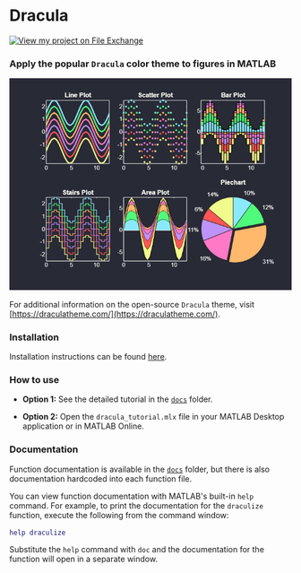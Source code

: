 # Dracula
[![View my project on File Exchange](https://www.mathworks.com/matlabcentral/images/matlab-file-exchange.svg)](https://www.mathworks.com/matlabcentral/fileexchange/157951)

### Apply the popular `Dracula` color theme to figures in MATLAB
<img src="images/figure_01.png" alt="Dracula figure examples" width="600"/>

For additional information on the open-source `Dracula` theme, visit [https://draculatheme.com/](https://draculatheme.com/).

### Installation
Installation instructions can be found [here](https://github.com/weber1158/dracula/blob/main/docs/INSTALLATION.md).

### How to use
* **Option 1:** See the detailed tutorial in the [`docs`](https://github.com/weber1158/dracula/blob/main/docs/TUTORIAL.md) folder.

* **Option 2:** Open the `dracula_tutorial.mlx` file in your MATLAB Desktop application or in MATLAB Online.


### Documentation
Function documentation is available in the [`docs`](https://github.com/weber1158/dracula/blob/main/docs/DOCUMENTATION.md) folder, but there is also documentation hardcoded into each function file. 

You can view function documentation with MATLAB's built-in `help` command. For example, to print the documentation for the `draculize` function, execute the following from the command window:

```matlab
help draculize
```

Substitute the `help` command with `doc` and the documentation for the function will open in a separate window.